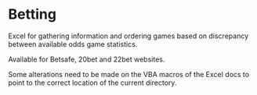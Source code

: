 # Betting
Excel for gathering information and ordering games based on discrepancy between available odds game statistics.

Available for Betsafe, 20bet and 22bet websites.

Some alterations need to be made on the VBA macros of the Excel docs to point to the correct location of the current directory.
